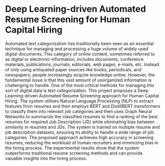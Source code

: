 # Deep Learning-driven Automated Resume Screening for Human Capital Hiring

Automated text categorization has traditionally been seen as an essential technique for managing and processing a huge volume of widely used digital documents. This category of online content, sometimes referred to as digital or electronic information, includes documents, conference materials, publications, journals, editorials, web pages, e-mails, etc. Instead of only using antiquated paper sources like books, periodicals, and newspapers, people increasingly acquire knowledge online. However, the fundamental issue is that this vast amount of unorganized information is challenging to handle. One of the most critical methods for managing this sort of digital data is text categorization. This project proposes a Deep Learning-driven Automated Resume Screening approach for Human Capital Hiring. The system utilizes Natural Language Processing (NLP) to extract features from resumes and then employs BERT and DistillBERT transformers to classify them into relevant job categories and then uses Graph Neural Networks to summarize the classified resumes to find a ranking of the best resumes for required Job Description (JD) while eliminating bias between similarity in resumes and JDs. The system is trained on multiple resume and job description datasets, ensuring its ability to handle a wide range of job categories. The proposed approach achieves high accuracy in screening resumes, reducing the workload of human recruiters and minimizing bias in the hiring process. The experimental results show that the system outperforms traditional resume screening methods and can provide valuable insights into the hiring process.
